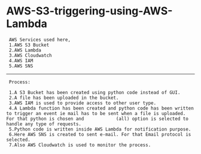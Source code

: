 # AWS-S3-triggering-using-AWS-Lambda
     AWS Services used here,
     1.AWS S3 Bucket
     2.AWS Lambda
     3.AWS Cloudwatch
     4.AWS IAM
     5.AWS SNS
     
 *****************************************************************************************************************************************************************************    
     
     Process:
     
     1.A S3 Bucket has been created using python code instead of GUI.
     2.A file has been uploaded in the bucket.
     3.AWS IAM is used to provide access to other user type.
     4.A Lambda function has been created and python code has been written to trigger an event ie mail has to be sent when a file is uploaded. For that python is chosen and            (all) option is selected to handle any type of requests.
     5.Python code is written inside AWS Lambda for notification purpose.
     6.Here AWS SNS is created to sent e-mail. For that Email protocol is selected.
     7.Also AWS Cloudwatch is used to monitor the process.
